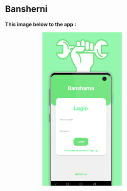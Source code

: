 # Bansherni

### This image below to the app :
<p align="center">
<img src="./img/img.png" width="260" height="500"/>
  <p>
